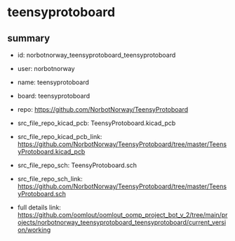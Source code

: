 # teensyprotoboard
 
## summary 
* id: norbotnorway_teensyprotoboard_teensyprotoboard
* user: norbotnorway
* name: teensyprotoboard
* board: teensyprotoboard
* repo: https://github.com/NorbotNorway/TeensyProtoboard
* src_file_repo_kicad_pcb: TeensyProtoboard.kicad_pcb
* src_file_repo_kicad_pcb_link: https://github.com/NorbotNorway/TeensyProtoboard/tree/master/TeensyProtoboard.kicad_pcb


* src_file_repo_sch: TeensyProtoboard.sch
* src_file_repo_sch_link: https://github.com/NorbotNorway/TeensyProtoboard/tree/master/TeensyProtoboard.sch
* full details link: https://github.com/oomlout/oomlout_oomp_project_bot_v_2/tree/main/projects/norbotnorway_teensyprotoboard_teensyprotoboard/current_version/working  







